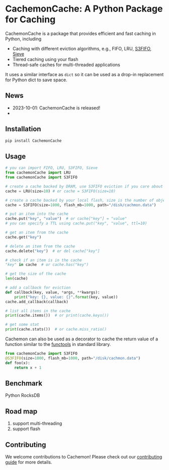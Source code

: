 # CachemonCache: A Python Package for Caching

CachemonCache is a package that provides efficient and fast caching in Python, including 
* Caching with different eviction algorithms, e.g., FIFO, LRU, [S3FIFO](), [Sieve]()
* Tiered caching using your flash
* Thread-safe caches for multi-threaded applications
<!-- * Optimized for machine-learning applications -->

It uses a similar interface as `dict` so it can be used as a drop-in replacement for Python dict to save space. 


## News 
* 2023-10-01: CachemonCache is released!
* 


## Installation
```bash
pip install CachemonCache
```

## Usage
```python
# you can import FIFO, LRU, S3FIFO, Sieve
from cachemonCache import LRU
from cachemonCache import S3FIFO

# create a cache backed by DRAM, use S3FIFO eviction if you care about hit ratio
cache = LRU(size=10) # or cache = S3FIFO(size=10)

# create a cache backed by your local flash, size is the number of objects in DRAM cache
cache = S3FIFO(size=1000, flash_mb=1000, path="/disk/cachmon.data")

# put an item into the cache
cache.put("key", "value")  # or cache["key"] = "value"
# you can specify a TTL using cache.put("key", "value", ttl=10)

# get an item from the cache
cache.get("key")

# delete an item from the cache
cache.delete("key")  # or del cache["key"]

# check if an item is in the cache
"key" in cache  # or cache.has("key")

# get the size of the cache
len(cache)

# add a callback for eviction
def callback(key, value, *args, **kwargs):
    print("key: {}, value: {}".format(key, value))
cache.add_callback(callback)

# list all items in the cache
print(cache.items())  # or print(cache.keys())

# get some stat
print(cache.stats())  # or cache.miss_ratio()

```

Cachemon can also be used as a decorator to cache the return value of a function similar to the [functools](https://docs.python.org/3/library/functools.html) in standard library. 

```python
from cachemonCache import S3FIFO
@S3FIFO(size=1000, flash_mb=1000, path="/disk/cachmon.data")
def foo(x):
    return x + 1
```

## Benchmark
Python 
RocksDB




## Road map
1. support multi-threading
2. support flash


## Contributing
We welcome contributions to Cachemon! Please check out our [contributing guide](CONTRIBUTING.md) for more details. 



